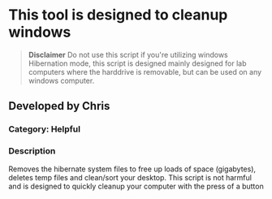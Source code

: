 # This tool is designed to cleanup windows
> **Disclaimer** Do not use this script if you're utilizing windows Hibernation mode, this script is designed mainly designed for lab computers where the harddrive is removable, but can be used on any windows computer.
## Developed by Chris
### Category: Helpful
### Description
Removes the hibernate system files to free up loads of space (gigabytes), deletes temp files and clean/sort your desktop. This script is not harmful and is designed to quickly cleanup your computer with the press of a button

